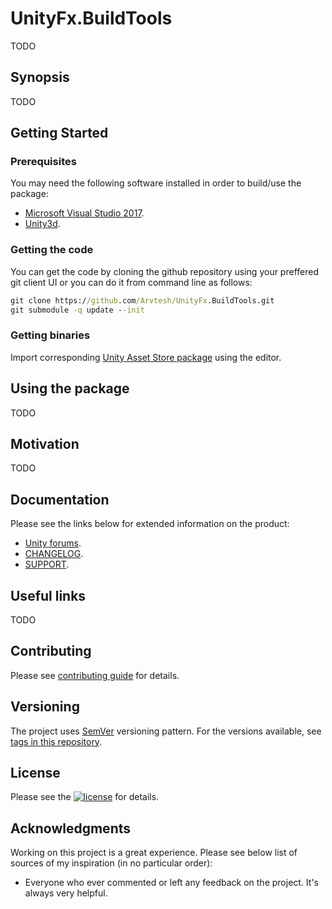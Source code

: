 # UnityFx.BuildTools
TODO

## Synopsis
TODO

## Getting Started
### Prerequisites
You may need the following software installed in order to build/use the package:
- [Microsoft Visual Studio 2017](https://www.visualstudio.com/vs/community/).
- [Unity3d](https://store.unity.com/).

### Getting the code
You can get the code by cloning the github repository using your preffered git client UI or you can do it from command line as follows:
```cmd
git clone https://github.com/Arvtesh/UnityFx.BuildTools.git
git submodule -q update --init
```
### Getting binaries
Import corresponding [Unity Asset Store package](https://TODO) using the editor.

## Using the package
TODO

## Motivation
TODO

## Documentation
Please see the links below for extended information on the product:
- [Unity forums](https://forum.unity.com/threads/TODO/).
- [CHANGELOG](CHANGELOG.md).
- [SUPPORT](.github/SUPPORT.md).

## Useful links
TODO

## Contributing

Please see [contributing guide](.github/CONTRIBUTING.md) for details.

## Versioning

The project uses [SemVer](https://semver.org/) versioning pattern. For the versions available, see [tags in this repository](https://github.com/Arvtesh/UnityFx.BuildTools/tags).

## License

Please see the [![license](https://img.shields.io/github/license/Arvtesh/UnityFx.BuildTools.svg)](LICENSE.md) for details.

## Acknowledgments
Working on this project is a great experience. Please see below list of sources of my inspiration (in no particular order):
* Everyone who ever commented or left any feedback on the project. It's always very helpful.
